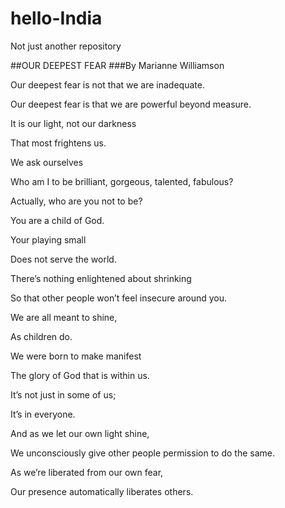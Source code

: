 # hello-India

Not just another repository


##OUR DEEPEST FEAR
###By Marianne Williamson

Our deepest fear is not that we are inadequate.

Our deepest fear is that we are powerful beyond measure.

It is our light, not our darkness

That most frightens us.


We ask ourselves

Who am I to be brilliant, gorgeous, talented, fabulous?

Actually, who are you not to be?

You are a child of God.


Your playing small

Does not serve the world.

There’s nothing enlightened about shrinking

So that other people won’t feel insecure around you.


We are all meant to shine,

As children do.

We were born to make manifest

The glory of God that is within us.


It’s not just in some of us;

It’s in everyone.


And as we let our own light shine,

We unconsciously give other people permission to do the same.

As we’re liberated from our own fear,

Our presence automatically liberates others.
